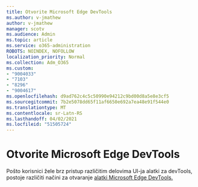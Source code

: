 ```yaml
---
title: Otvorite Microsoft Edge DevTools
ms.author: v-jmathew
author: v-jmathew
manager: scotv
ms.audience: Admin
ms.topic: article
ms.service: o365-administration
ROBOTS: NOINDEX, NOFOLLOW
localization_priority: Normal
ms.collection: Adm_O365
ms.custom:
- "9004033"
- "7103"
- "8296"
- "9004617"
ms.openlocfilehash: d9ad762c4c5c50990e94212c9bd00d8a5e8e3cf5
ms.sourcegitcommit: 7b2e5078dd65f11af6650e692a7ea48e91f544e0
ms.translationtype: MT
ms.contentlocale: sr-Latn-RS
ms.lasthandoff: 04/02/2021
ms.locfileid: "51505724"
---
```

# <a name="open-microsoft-edge-devtools"></a>Otvorite Microsoft Edge DevTools

Pošto korisnici žele brz pristup različitim delovima UI-ja alatki za devTools, postoje različiti načini za otvaranje [alatki Microsoft Edge DevTools.](https://go.microsoft.com/fwlink/?linkid=2135152)
